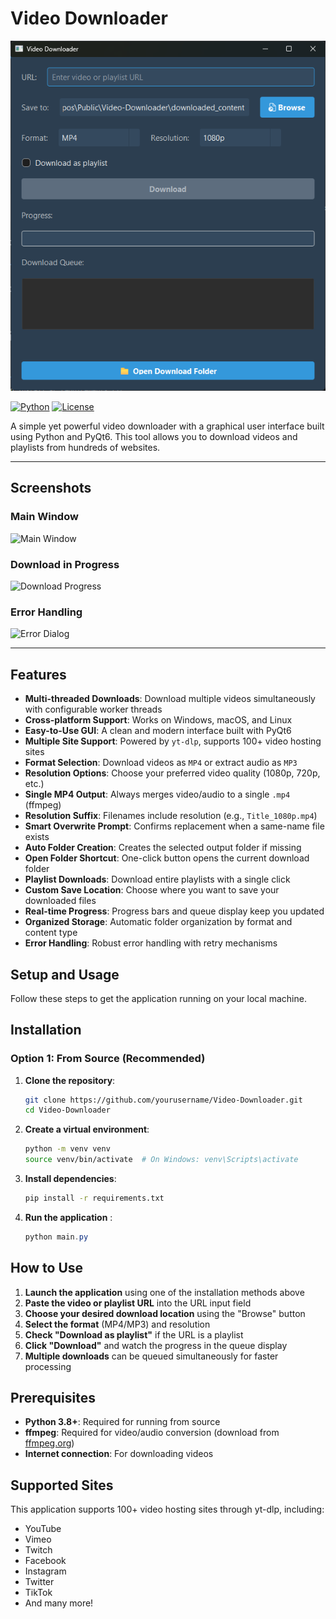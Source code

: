 <!-- README.md -->
# Video Downloader

![App Banner](docs/screenshots/banner.png)

[![Python](https://img.shields.io/badge/python-3.8%2B-blue?logo=python)](https://www.python.org/)
[![License](https://img.shields.io/badge/license-MIT-green)](LICENSE)

A simple yet powerful video downloader with a graphical user interface built using Python and PyQt6. This tool allows you to download videos and playlists from hundreds of websites.

---

## Screenshots

### Main Window
![Main Window](docs/screenshots/main_window.png)

### Download in Progress
![Download Progress](docs/screenshots/progress.png)

### Error Handling
![Error Dialog](docs/screenshots/error.png)

---

## Features

- **Multi-threaded Downloads**: Download multiple videos simultaneously with configurable worker threads
- **Cross-platform Support**: Works on Windows, macOS, and Linux
- **Easy-to-Use GUI**: A clean and modern interface built with PyQt6
- **Multiple Site Support**: Powered by `yt-dlp`, supports 100+ video hosting sites
- **Format Selection**: Download videos as `MP4` or extract audio as `MP3`
- **Resolution Options**: Choose your preferred video quality (1080p, 720p, etc.)
- **Single MP4 Output**: Always merges video/audio to a single `.mp4` (ffmpeg)
- **Resolution Suffix**: Filenames include resolution (e.g., `Title_1080p.mp4`)
- **Smart Overwrite Prompt**: Confirms replacement when a same-name file exists
- **Auto Folder Creation**: Creates the selected output folder if missing
- **Open Folder Shortcut**: One-click button opens the current download folder
- **Playlist Downloads**: Download entire playlists with a single click
- **Custom Save Location**: Choose where you want to save your downloaded files
- **Real-time Progress**: Progress bars and queue display keep you updated
- **Organized Storage**: Automatic folder organization by format and content type
- **Error Handling**: Robust error handling with retry mechanisms
 

## Setup and Usage

Follow these steps to get the application running on your local machine.

## Installation

### Option 1: From Source (Recommended)

1. **Clone the repository**:
   ```bash
   git clone https://github.com/yourusername/Video-Downloader.git
   cd Video-Downloader
   ```

2. **Create a virtual environment**:
   ```bash
   python -m venv venv
   source venv/bin/activate  # On Windows: venv\Scripts\activate
   ```

3. **Install dependencies**:
   ```bash
   pip install -r requirements.txt
   ```

4. **Run the application** :
   ```powershell
   python main.py
   ```

## How to Use

1. **Launch the application** using one of the installation methods above
2. **Paste the video or playlist URL** into the URL input field
3. **Choose your desired download location** using the "Browse" button
4. **Select the format** (MP4/MP3) and resolution
5. **Check "Download as playlist"** if the URL is a playlist
6. **Click "Download"** and watch the progress in the queue display
7. **Multiple downloads** can be queued simultaneously for faster processing

## Prerequisites

- **Python 3.8+**: Required for running from source
- **ffmpeg**: Required for video/audio conversion (download from [ffmpeg.org](https://ffmpeg.org/download.html))
- **Internet connection**: For downloading videos

## Supported Sites

This application supports 100+ video hosting sites through yt-dlp, including:
- YouTube
- Vimeo
- Twitch
- Facebook
- Instagram
- Twitter
- TikTok
- And many more!